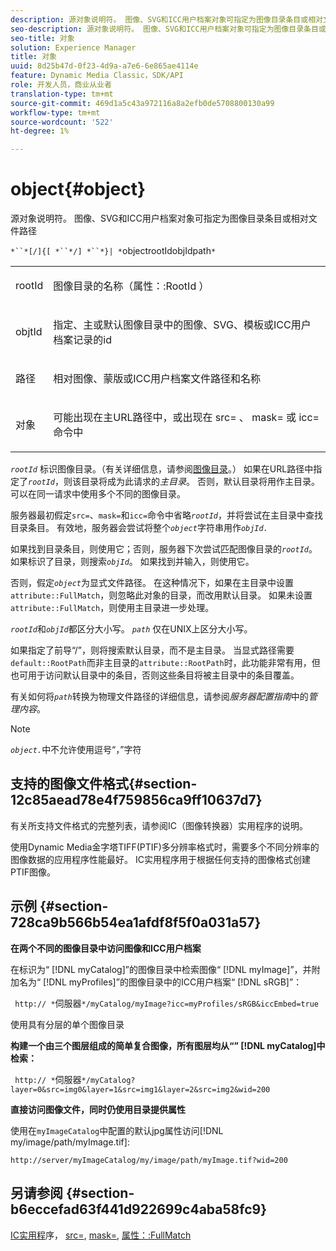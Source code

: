 ```yaml
---
description: 源对象说明符。 图像、SVG和ICC用户档案对象可指定为图像目录条目或相对文件路径
seo-description: 源对象说明符。 图像、SVG和ICC用户档案对象可指定为图像目录条目或相对文件路径
seo-title: 对象
solution: Experience Manager
title: 对象
uuid: 8d25b47d-0f23-4d9a-a7e6-6e865ae4114e
feature: Dynamic Media Classic，SDK/API
role: 开发人员，商业从业者
translation-type: tm+mt
source-git-commit: 469d1a5c43a972116a8a2efb0de5708800130a99
workflow-type: tm+mt
source-wordcount: '522'
ht-degree: 1%

---
```



# object{#object}

源对象说明符。 图像、SVG和ICC用户档案对象可指定为图像目录条目或相对文件路径

`*``*[/]{[ *``*/] *``*}| *`objectrootIdobjIdpath`*`

<table id="simpletable_A8B9B4D508B94BE5B7F6112F0A5F8270"> 
 <tr class="strow"> 
  <td class="stentry"> <p> <span class="codeph"> <span class="varname"> rootId  </span> </span> </p> </td> 
  <td class="stentry"> <p>图像目录的名称（<span class="codeph">属性：:RootId </span>） </p> </td> 
 </tr> 
 <tr class="strow"> 
  <td class="stentry"> <p> <span class="codeph"> <span class="varname"> objtId  </span> </span> </p> </td> 
  <td class="stentry"> <p>指定、主或默认图像目录中的图像、SVG、模板或ICC用户档案记录的id </p> </td> 
 </tr> 
 <tr class="strow"> 
  <td class="stentry"> <p> <span class="codeph"> <span class="varname"> 路径  </span> </span> </p> </td> 
  <td class="stentry"> <p>相对图像、蒙版或ICC用户档案文件路径和名称 </p> </td> 
 </tr> 
 <tr class="strow"> 
  <td class="stentry"> <p> <span class="codeph"> <span class="varname"> 对象  </span> </span> </p> </td> 
  <td class="stentry"> <p>可能出现在主URL路径中，或出现在<span class="codeph"> src= </span>、<span class="codeph"> mask= </span>或<span class="codeph"> icc= </span>命令中 </p> </td> 
 </tr> 
</table>

*`rootId`* 标识图像目录。（有关详细信息，请参阅[图像目录](../../../../../is-api/image-catalog/image-serving-api-ref/c-image-catalog-reference/c-overview/c-overview.md#concept-9ce2b6a133de45f783e95cabc5810ac3)。） 如果在URL路径中指定了&#x200B;*`rootId`*，则该目录将成为此请求的&#x200B;*主目录*。 否则，默认目录将用作主目录。 可以在同一请求中使用多个不同的图像目录。

服务器最初假定`src=`、`mask=`和`icc=`命令中省略&#x200B;*`rootId`*，并将尝试在主目录中查找目录条目。 有效地，服务器会尝试将整个&#x200B;*`object`*&#x200B;字符串用作&#x200B;*`objId.`*

如果找到目录条目，则使用它；否则，服务器下次尝试匹配图像目录的&#x200B;*`rootId`*。 如果标识了目录，则搜索&#x200B;*`objId`*。 如果找到并输入，则使用它。

否则，假定&#x200B;*`object`*&#x200B;为显式文件路径。 在这种情况下，如果在主目录中设置`attribute::FullMatch`，则忽略此对象的目录，而改用默认目录。 如果未设置`attribute::FullMatch`，则使用主目录进一步处理。

*`rootId`*&#x200B;和&#x200B;*`objId`*&#x200B;都区分大小写。 *`path`* 仅在UNIX上区分大小写。

如果指定了前导“/”，则将搜索默认目录，而不是主目录。 当显式路径需要`default::RootPath`而非主目录的`attribute::RootPath`时，此功能非常有用，但也可用于访问默认目录中的条目，否则这些条目将被主目录中的条目覆盖。

有关如何将&#x200B;*`path`*&#x200B;转换为物理文件路径的详细信息，请参阅&#x200B;*服务器配置指南*&#x200B;中的&#x200B;*管理内容*。

>[!NOTE]
>
>*`object.`*&#x200B;中不允许使用逗号“，”字符

## 支持的图像文件格式{#section-12c85aead78e4f759856ca9ff10637d7}

有关所支持文件格式的完整列表，请参阅IC（图像转换器）实用程序的说明。

使用Dynamic Media金字塔TIFF(PTIF)多分辨率格式时，需要多个不同分辨率的图像数据的应用程序性能最好。 IC实用程序用于根据任何支持的图像格式创建PTIF图像。

## 示例 {#section-728ca9b566b54ea1afdf8f5f0a031a57}

**在两个不同的图像目录中访问图像和ICC用户档案**

在标识为“ [!DNL myCatalog]”的图像目录中检索图像“ [!DNL myImage]”，并附加名为“ [!DNL myProfiles]”的图像目录中的ICC用户档案“ [!DNL sRGB]”：

` http:// *`伺服器`*/myCatalog/myImage?icc=myProfiles/sRGB&iccEmbed=true`

使用具有分层的单个图像目录

**构建一个由三个图层组成的简单复合图像，所有图层均从“” [!DNL myCatalog]中检索：**

` http:// *`伺服器`*/myCatalog?layer=0&src=img0&layer=1&src=img1&layer=2&src=img2&wid=200`

**直接访问图像文件，同时仍使用目录提供属性**

使用在`myImageCatalog`中配置的默认jpg属性访问[!DNL my/image/path/myImage.tif]:

`http://server/myImageCatalog/my/image/path/myImage.tif?wid=200`

## 另请参阅 {#section-b6eccefad63f441d922699c4aba58fc9}

[IC实用程](../../../../../is-api/is-utils/utilities/r-ic.md#reference-de9f43c63a8f48f1a755ff1760af8b7b)序， [src=](../../../../../is-api/http-ref/image-serving-api-ref/c-http-protocol-reference/c-command-reference/r-src.md#reference-f6506637778c4c69bf106a7924a91ab1), [mask=](../../../../../is-api/http-ref/image-serving-api-ref/c-http-protocol-reference/c-command-reference/r-mask.md#reference-922254e027404fb890b850e2723ee06e), [属性：:FullMatch](../../../../../is-api/image-catalog/image-serving-api-ref/c-image-catalog-reference/c-attributes-reference/r-fullmatch.md#reference-c3a72f31672a48b386943d6781cf50d7)
